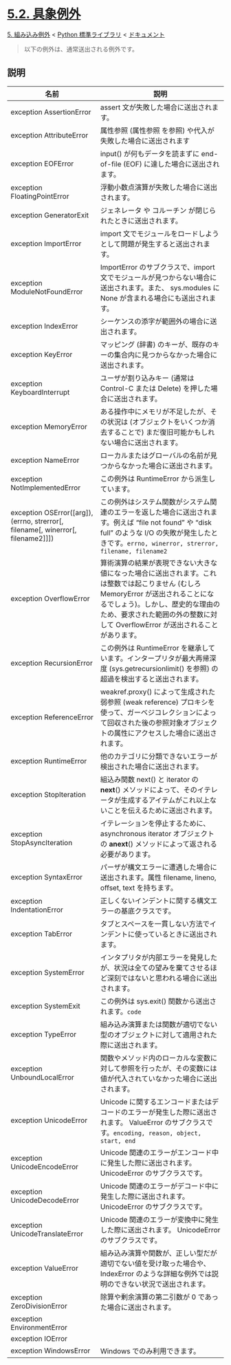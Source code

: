 # [5.2. 具象例外](https://docs.python.jp/3/library/exceptions.html#concrete-exceptions)

[5. 組み込み例外](https://docs.python.jp/3/library/exceptions.html#built-in-exceptions) < [Python 標準ライブラリ](https://docs.python.jp/3/library/index.html#the-python-standard-library) < [ドキュメント](https://docs.python.jp/3/index.html)

> 以下の例外は、通常送出される例外です。

## 説明

名前|説明
----|----
exception AssertionError|assert 文が失敗した場合に送出されます。
exception AttributeError|属性参照 (属性参照 を参照) や代入が失敗した場合に送出されます
exception EOFError|input() が何もデータを読まずに end-of-file (EOF) に達した場合に送出されます。
exception FloatingPointError|浮動小数点演算が失敗した場合に送出されます。
exception GeneratorExit|ジェネレータ や コルーチン が閉じられたときに送出されます。
exception ImportError|import 文でモジュールをロードしようとして問題が発生すると送出されます。
exception ModuleNotFoundError|ImportError のサブクラスで、import 文でモジュールが見つからない場合に送出されます。また、 sys.modules に None が含まれる場合にも送出されます。
exception IndexError|シーケンスの添字が範囲外の場合に送出されます。
exception KeyError|マッピング (辞書) のキーが、既存のキーの集合内に見つからなかった場合に送出されます。
exception KeyboardInterrupt|ユーザが割り込みキー (通常は Control-C または Delete) を押した場合に送出されます。
exception MemoryError|ある操作中にメモリが不足したが、その状況は (オブジェクトをいくつか消去することで) まだ復旧可能かもしれない場合に送出されます。
exception NameError|ローカルまたはグローバルの名前が見つからなかった場合に送出されます。
exception NotImplementedError|この例外は RuntimeError から派生しています。
exception OSError([arg]), (errno, strerror[, filename[, winerror[, filename2]]])|この例外はシステム関数がシステム関連のエラーを返した場合に送出されます。例えば “file not found” や “disk full” のような I/O の失敗が発生したときです。`errno, winerror, strerror, filename, filename2`
exception OverflowError|算術演算の結果が表現できない大きな値になった場合に送出されます。これは整数では起こりません (むしろ MemoryError が送出されることになるでしょう)。しかし、歴史的な理由のため、要求された範囲の外の整数に対して OverflowError が送出されることがあります。
exception RecursionError|この例外は RuntimeError を継承しています。インタープリタが最大再帰深度 (sys.getrecursionlimit() を参照) の超過を検出すると送出されます。
exception ReferenceError|weakref.proxy() によって生成された弱参照 (weak reference) プロキシを使って、ガーベジコレクションによって回収された後の参照対象オブジェクトの属性にアクセスした場合に送出されます。
exception RuntimeError|他のカテゴリに分類できないエラーが検出された場合に送出されます。
exception StopIteration|組込み関数 next() と iterator の __next__() メソッドによって、そのイテレータが生成するアイテムがこれ以上ないことを伝えるために送出されます。
exception StopAsyncIteration|イテレーションを停止するために、 asynchronous iterator オブジェクトの __anext__() メソッドによって返される必要があります。
exception SyntaxError|パーザが構文エラーに遭遇した場合に送出されます。属性 filename, lineno, offset, text を持ちます。
exception IndentationError|正しくないインデントに関する構文エラーの基底クラスです。
exception TabError|タブとスペースを一貫しない方法でインデントに使っているときに送出されます。
exception SystemError|インタプリタが内部エラーを発見したが、状況は全ての望みを棄てさせるほど深刻ではないと思われる場合に送出されます。
exception SystemExit|この例外は sys.exit() 関数から送出されます。`code`
exception TypeError|組み込み演算または関数が適切でない型のオブジェクトに対して適用された際に送出されます。
exception UnboundLocalError|関数やメソッド内のローカルな変数に対して参照を行ったが、その変数には値が代入されていなかった場合に送出されます。
exception UnicodeError|Unicode に関するエンコードまたはデコードのエラーが発生した際に送出されます。 ValueError のサブクラスです。`encoding, reason, object, start, end`
exception UnicodeEncodeError|Unicode 関連のエラーがエンコード中に発生した際に送出されます。 UnicodeError のサブクラスです。
exception UnicodeDecodeError|Unicode 関連のエラーがデコード中に発生した際に送出されます。 UnicodeError のサブクラスです。
exception UnicodeTranslateError|Unicode 関連のエラーが変換中に発生した際に送出されます。 UnicodeError のサブクラスです。
exception ValueError|組み込み演算や関数が、正しい型だが適切でない値を受け取った場合や、 IndexError のような詳細な例外では説明のできない状況で送出されます。
exception ZeroDivisionError|除算や剰余演算の第二引数が 0 であった場合に送出されます。
exception EnvironmentError|
exception IOError|
exception WindowsError|Windows でのみ利用できます。

